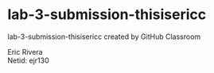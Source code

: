 # lab-3-submission-thisisericc
lab-3-submission-thisisericc created by GitHub Classroom

Eric Rivera\
Netid: ejr130
